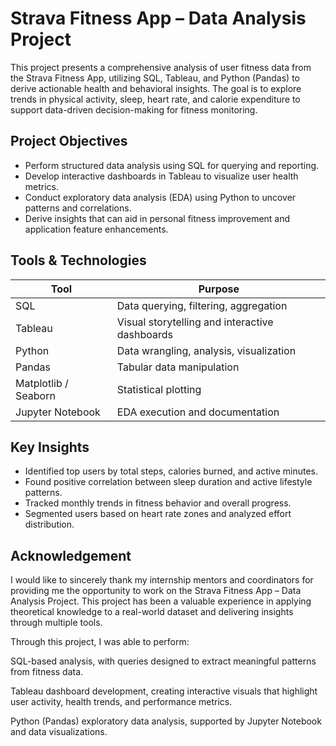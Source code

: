 #  Strava Fitness App – Data Analysis Project

This project presents a comprehensive analysis of user fitness data from the Strava Fitness App, utilizing SQL, Tableau, and Python (Pandas) to derive actionable health and behavioral insights. The goal is to explore trends in physical activity, sleep, heart rate, and calorie expenditure to support data-driven decision-making for fitness monitoring.


## Project Objectives

- Perform structured data analysis using SQL for querying and reporting.
- Develop interactive dashboards in Tableau to visualize user health metrics.
- Conduct exploratory data analysis (EDA) using Python to uncover patterns and correlations. 
- Derive insights that can aid in personal fitness improvement and application feature enhancements.



##  Tools & Technologies

| Tool       | Purpose                                   |
|------------|-------------------------------------------|
| SQL        | Data querying, filtering, aggregation     |
| Tableau    | Visual storytelling and interactive dashboards |
| Python     | Data wrangling, analysis, visualization   |
| Pandas     | Tabular data manipulation                 |
| Matplotlib / Seaborn | Statistical plotting            |
| Jupyter Notebook | EDA execution and documentation     |


##  Key Insights

- Identified top users by total steps, calories burned, and active minutes.
- Found positive correlation between sleep duration and active lifestyle patterns.
- Tracked monthly trends in fitness behavior and overall progress.
- Segmented users based on heart rate zones and analyzed effort distribution.


## Acknowledgement

I would like to sincerely thank my internship mentors and coordinators for providing me the opportunity to work on the Strava Fitness App – Data Analysis Project. This project has been a valuable experience in applying theoretical knowledge to a real-world dataset and delivering insights through multiple tools.

Through this project, I was able to perform:

SQL-based analysis, with queries designed to extract meaningful patterns from fitness data.

Tableau dashboard development, creating interactive visuals that highlight user activity, health trends, and performance metrics.

Python (Pandas) exploratory data analysis, supported by Jupyter Notebook and data visualizations.
